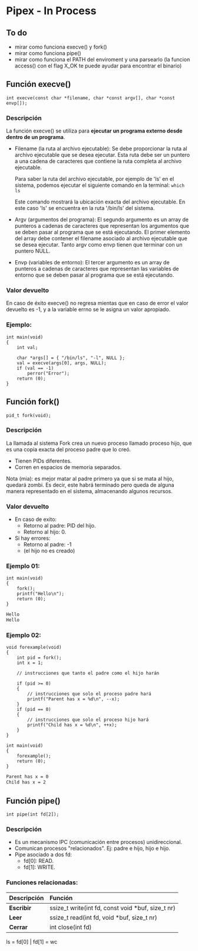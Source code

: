 # Pipex - In Process

## To do
- mirar como funciona execve() y fork()
- mirar como funciona pipe()
- mirar como funciona el PATH del enviroment y una parsearlo (la funcion access() con el flag X_OK te puede ayudar para encontrar el binario)


## Función execve()

```shell
int execve(const char *filename, char *const argv[], char *const envp[]);
```

### Descripción
La función execve() se utiliza para **ejecutar un programa externo desde dentro de un programa**.

- Filename (la ruta al archivo ejecutable): Se debe proporcionar la ruta al archivo ejecutable que se desea ejecutar. Esta ruta debe ser un puntero a una cadena de caracteres que contiene la ruta completa al archivo ejecutable.

	Para saber la ruta del archivo ejecutable, por ejemplo de 'ls' en el sistema, podemos ejecutar el siguiente comando en la terminal: `which ls`

	Este comando mostrará la ubicación exacta del archivo ejecutable. En este caso 'ls' se encuentra en la ruta '/bin/ls' del sistema.

- Argv (argumentos del programa): El segundo argumento es un array de punteros a cadenas de caracteres que representan los argumentos que se deben pasar al programa que se está ejecutando. El primer elemento del array debe contener el filename asociado al archivo ejecutable que se desea ejecutar. Tanto argv como envp tienen que terminar con un puntero NULL.

- Envp (variables de entorno): El tercer argumento es un array de punteros a cadenas de caracteres que representan las variables de entorno que se deben pasar al programa que se está ejecutando.

### Valor devuelto
En caso de éxito execve() no regresa mientas que en caso de error el valor devuelto es -1, y a la variable errno se le asigna un valor apropiado.

### Ejemplo:

```shell
int	main(void)
{
	int val;

	char *args[] = { "/bin/ls", "-l", NULL };
	val = execve(args[0], args, NULL);
	if (val == -1)
		perror("Error");
	return (0);
}
```

## Función fork()

```shell
pid_t fork(void);
```

### Descripción
La llamada al sistema Fork crea un nuevo proceso llamado proceso hijo, que es una copia exacta del proceso padre que lo creó.

- Tienen PIDs diferentes.
- Corren en espacios de memoria separados.

Nota (mia): es mejor matar al padre primero ya que si se mata al hijo, quedará zombi. Es decir, este habrá terminado pero queda de alguna manera representado en el sistema, almacenando algunos recursos.

### Valor devuelto
- En caso de exito:
	- Retorno al padre: PID del hijo.
	- Retorno al hijo: 0.
- Si hay errores:
	- Retorno al padre: -1
	- (el hijo no es creado)

### Ejemplo 01:

```shell
int	main(void)
{
	fork();
	printf("Hello\n");
	return (0);
}
```
```bash
Hello
Hello
```

### Ejemplo 02:

```shell
void forexample(void)
{
	int pid = fork();
	int x = 1;

	// instrucciones que tanto el padre como el hijo harán

	if (pid >= 0)
	{
		// instrucciones que solo el proceso padre hará
		printf("Parent has x = %d\n", --x);
	}
	if (pid == 0)
	{
		// instrucciones que solo el proceso hijo hará
		printf("Child has x = %d\n", ++x);
	}
}

int	main(void)
{
	forexample();
	return (0);
}
```
```bash
Parent has x = 0
Child has x = 2
```

## Función pipe()

```shell
int pipe(int fd[2]);
```

### Descripción
- Es un mecanismo IPC (comunicación entre procesos) unidireccional.
- Comunican procesos "relacionados". Ej: padre e hijo, hijo e hijo.
- Pipe asociado a dos fd:
	- fd[0]: READ.
	- fd[1]: WRITE.

### Funciones relacionadas:

<table>
    <thead>
        <tr>
            <th align="left">Descripción</th>
            <th align="left">Función</th>
        </tr>
    </thead>
    <tbody>
		<tr>
            <td valign="top"><b>Escribir</b></td>
            <td valign="top">ssize_t write(int fd, const void *buf, size_t nr)</td>
        </tr>
		<tr>
            <td valign="top"><b>Leer</b></td>
            <td valign="top">ssize_t read(int fd, void *buf, size_t nr)</td>
        </tr>
		<tr>
            <td valign="top"><b>Cerrar</b></td>
            <td valign="top">int close(int fd)</td>
        </tr>
	</tbody>
<table>



ls = fd[0] | fd[1] = wc
